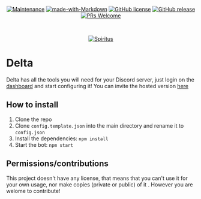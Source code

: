 <div align="center">

[![Maintenance](https://img.shields.io/badge/Maintained%3F-yes-green.svg)](https://github.com/SmaugDev/Spiritus)
[![made-with-Markdown](https://img.shields.io/badge/Made%20with-Markdown-1f425f.svg)](http://commonmark.org)
[![GitHub license](https://img.shields.io/github/license/Naereen/StrapDown.js.svg)](https://github.com/SmaugDev//master/LICENSE)
[![GitHub release](https://img.shields.io/github/release/SmaugDev/Spiritus.svg)](https://GitHub.com/SmaugDev/Spiritus/releases/)
[![PRs Welcome](https://img.shields.io/badge/PRs-welcome-brightgreen.svg?style=flat-square)](http://makeapullrequest.com)

  <br />
  <p>
  <a href="https://top.gg/bot/689210215488684044"><img src="https://top.gg/api/widget/689210215488684044.svg" alt="Spiritus" /></a>
  </p>
</div>

# Delta
Delta has all the tools you will need for your Discord server, just login on the <a href="https://deltabot.tech">dashboard</a> and start configuring it!
You can invite the hosted version [here](https://deltabot.tech/invite)


## How to install
1. Clone the repo
3. Clone `config.template.json` into the main directory and rename it to `config.json`
2. Install the dependencies: `npm install`
3. Start the bot: `npm start`

## Permissions/contributions
This project doesn't have any license, that means that you can't use it for your own usage, nor make copies (private or public) of it 
. However you are welome to contribute!
